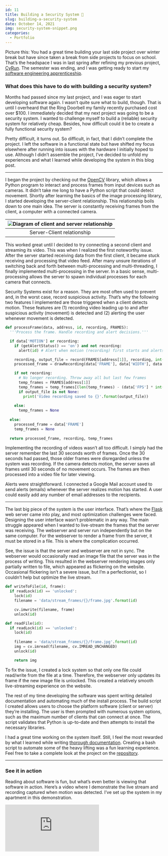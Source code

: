 ```yaml
---
id: 11
title: Building a Security System 📸
slug: building-a-security-system
date: October 14, 2021
img: security-system-snippet.png
categories:
  - Portfolio
---
```


Picture this: You had a great time building your last side project over winter break but have since taken a break from side projects to focus on school. That’s the headspace I was in last spring after refining my previous project, [CyRun](/post/cyrun). The semester was ending, and I was getting ready to start my [software engineering apprenticeship](https://www.sourceallies.com/2021/09/2021-apprentices-part-1).

<!--more-->

### What does this have to do with building a security system?

Months had passed since my last project, and I was eager to start developing software again. I wasn’t quite sure what to build, though. That is until I overheard that the Ring Doorbell my family recently purchased cost over $100. I immediately decided that my next project was going to be a security system. I wanted to challenge myself to build a (reliable) security system for relatively cheap. Besides, how difficult could it be to create a fully functional security system?

Pretty difficult, it turns out. So difficult, in fact, that I didn’t complete the project. I left the software in a functional state but have shifted my focus elsewhere after running into issues with the hardware I initially hoped to use. Although I didn’t assemble the project, I’ve decided to unfold my experiences and what I learned while developing the system in this blog post.

---

I began the project by checking out the [OpenCV](https://opencv.org/) library, which allows a Python program to interact and process frames from input devices such as cameras. It didn’t take me long to have a Python script that could detect movement. Shortly after learning the basics of the image processing library, I started developing the server-client relationship. This relationship boils down to one main idea. The server is constantly receiving frames from the client, a computer with a connected camera.

| ![Diagram of client and server relationship](/blog-images/security-system-diagram.png) |
| :--: |
| Server-Client relationship |

This worked great until I decided to try connecting a second client and streaming its video. This was when I realized the first noteworthy issue. After the server started receiving data from the first client, it became stuck receiving and processing that video feed. After many unsure iterations of switching back and forth between multi-processing and multi-threading, I finally implemented multi-processing in the server. In a basic sense, multi-processing allows the server to spawn individual processes for each camera that connects.

Security Systems exist for a reason. They are most often used to prevent and, in the worst case, record suspicious activity. That’s why the following two features I implemented are those triggered when a client detects motion. These features are (1) recording video leading up to and after suspicious activity (movement) is detected and (2) alerting the user whenever movement is detected.

```python
def processFrame(data, address, id, recording, FRAMES):
  '''Process the frame. Handle recording and alert decisions.'''

  if data['MOTION'] or recording:
    if (getAlertStatus() == 'on') and not recording:
      alert(id) # Alert when motion (recording) first starts and alerts are enabled

    recording, output_file = record(FRAMES[address[1]], recording, int(ENV('seconds')), id)
    processed_frame = drawRecording(data['FRAME'], data['WIDTH'], data['HEIGHT'])

    if not recording:
      # No longer recording. Throw away all but last few frames
      temp_frames = FRAMES[address[1]]
      temp_frames = temp_frames[(len(temp_frames) - (data['FPS'] * int(ENV('SECONDS')))):]
      if output_file is not None:
        print('Video recording saved to {}'.format(output_file))
    
    else:
      temp_frames = None
  
  else:
    processed_frame = data['FRAME']
    temp_frames = None
  
  return processed_frame, recording, temp_frames
```

Implementing the recording of videos wasn’t all too difficult. I simply had the server remember the last 30 seconds worth of frames. Once the 30 seconds had passed, those older frames were disregarded unless the system was recording. If the camera detects motion, the server saves all frames until 30 seconds of no movement occurs. The frames are then processed into a video file for later viewing.

Alerts were straightforward. I connected a Google Mail account used to send alerts (emails) whenever the server realizes motion has started. A user could easily add any number of email addresses to the recipients.

---

The last big piece of the system is the user interface. That’s where the [Flask](https://flask.palletsprojects.com) web server came into play, and most optimization challenges were faced. Designing the user interface wasn’t problematic in any way. The main struggle appeared when I wanted to live-stream the frames that the server was receiving. The webserver and server run independently but on the same computer. For the webserver to render a frame from the server, it must be stored in a file. This is where the complication occurred.

See, the issue is that the server and webserver are not in sync. The webserver would occasionally read an image file that the server was in the process of writing. This resulted in the webserver rendering images only partially written to file, which appeared as flickering on the website. Occasional flickering isn’t a severe issue, but I’m a perfectionist, so I couldn’t help but optimize the live stream.

```python
def writeToFile(id, frame):
  if readLock(id) == 'unlocked':
    lock(id)
    filename = 'data/stream_frames/{}/frame.jpg'.format(id)

    cv.imwrite(filename, frame)
    unlock(id)

def readFile(id):
  if readLock(id) == 'unlocked':
    lock(id)
    
    filename = 'data/stream_frames/{}/frame.jpg'.format(id)
    img = cv.imread(filename, cv.IMREAD_UNCHANGED)
    unlock(id)

    return img
```

To fix the issue, I created a lock system so that only one file could read/write from the file at a time. Therefore, the webserver only updates its frame if the new image file is unlocked. This created a relatively smooth live-streaming experience on the website.

The rest of my time developing the software was spent writing detailed documentation and automating much of the install process. The build script I created allows users to choose the platform software (client or server) they’re installing. The user is then prompted with numerous system options, such as the maximum number of clients that can connect at once. The script validates that Python is up-to-date and then attempts to install the necessary libraries.

I had a great time working on the system itself. Still, I feel the most rewarded by what I learned while writing [thorough documentation](https://github.com/ChristianLisle/Security-System#security-system). Creating a bash script to automate some of the heavy lifting was a fun learning experience. Feel free to take a complete look at the project on the [repository](https://github.com/ChristianLisle/Security-System).

---

### See it in action

Reading about software is fun, but what’s even better is viewing that software in action. Here’s a video where I demonstrate the live stream and recording captured when motion was detected. I’ve set up the system in my apartment in this demonstration.

<iframe src="https://www.youtube.com/embed/hgwknEyyTGQ" title="YouTube video player" frameborder="0" allow="accelerometer; autoplay; clipboard-write; encrypted-media; gyroscope; picture-in-picture" allowfullscreen class="youtube-embed"></iframe>
